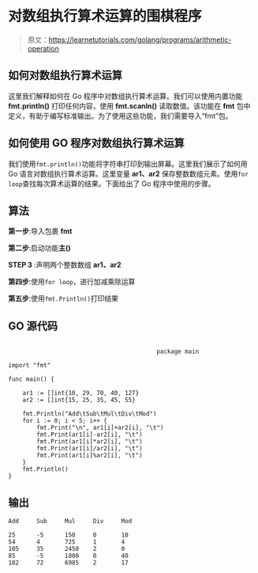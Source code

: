 # 对数组执行算术运算的围棋程序

> 原文：<https://learnetutorials.com/golang/programs/arithmetic-operation>

## 如何对数组执行算术运算

这里我们解释如何在 Go 程序中对数组执行算术运算。我们可以使用内置功能 **fmt.println()** 打印任何内容，使用 **fmt.scanln()** 读取数值。该功能在 **fmt** 包中定义，有助于编写标准输出。为了使用这些功能，我们需要导入“fmt”包。

## 如何使用 GO 程序对数组执行算术运算

我们使用`fmt.println()`功能将字符串打印到输出屏幕。这里我们展示了如何用 Go 语言对数组执行算术运算。这里变量 **ar1、ar2** 保存整数数组元素。使用`for loop`查找每次算术运算的结果。下面给出了 Go 程序中使用的步骤。

## 算法

**第一步**:导入包裹 **fmt**

**第二步**:启动功能**主()**

**STEP 3** :声明两个整数数组 **ar1、ar2**

**第四步**:使用`for loop`，进行加减乘除运算

**第五步**:使用`fmt.Println()`打印结果

## GO 源代码

```

                                          package main

import "fmt"

func main() {

    ar1 := []int{10, 29, 70, 40, 127}
    ar2 := []int{15, 25, 35, 45, 55}

    fmt.Println("Add\tSub\tMul\tDiv\tMod")
    for i := 0; i < 5; i++ {
        fmt.Print("\n", ar1[i]+ar2[i], "\t")
        fmt.Print(ar1[i]-ar2[i], "\t")
        fmt.Print(ar1[i]*ar2[i], "\t")
        fmt.Print(ar1[i]/ar2[i], "\t")
        fmt.Print(ar1[i]%ar2[i], "\t")
    }
    fmt.Println()
}

```

## 输出

```
Add     Sub     Mul     Div     Mod

25      -5      150     0       10
54      4       725     1       4
105     35      2450    2       0
85      -5      1800    0       40
182     72      6985    2       17
```